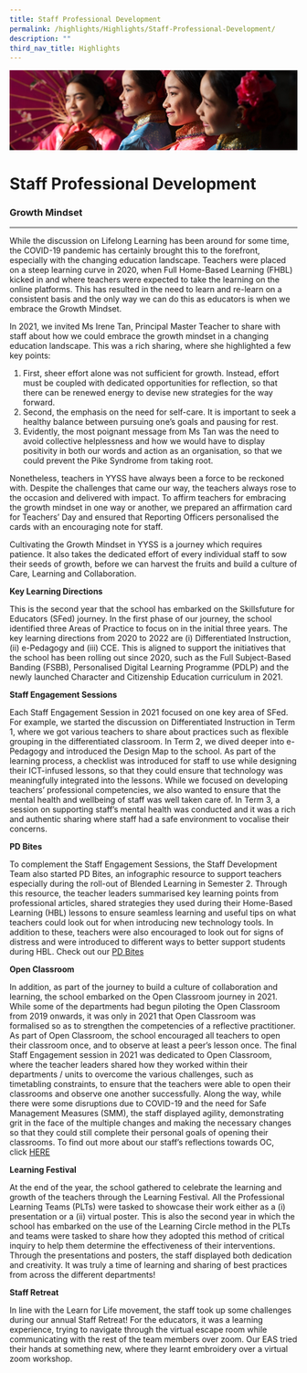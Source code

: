 ```yaml
---
title: Staff Professional Development
permalink: /highlights/Highlights/Staff-Professional-Development/
description: ""
third_nav_title: Highlights
---
```

![](/images/Highlights.jpg)

Staff Professional Development
==============================

### Growth Mindset
--------------

While the discussion on Lifelong Learning has been around for some time, the COVID-19 pandemic has certainly brought this to the forefront, especially with the changing education landscape. Teachers were placed on a steep learning curve in 2020, when Full Home-Based Learning (FHBL) kicked in and where teachers were expected to take the learning on the online platforms. This has resulted in the need to learn and re-learn on a consistent basis and the only way we can do this as educators is when we embrace the Growth Mindset.

In 2021, we invited Ms Irene Tan, Principal Master Teacher to share with staff about how we could embrace the growth mindset in a changing education landscape. This was a rich sharing, where she highlighted a few key points:

1.  First, sheer effort alone was not sufficient for growth. Instead, effort must be coupled with dedicated opportunities for reflection, so that there can be renewed energy to devise new strategies for the way forward.
2. Second, the emphasis on the need for self-care. It is important to seek a healthy balance between pursuing one’s goals and pausing for rest.
3. Evidently, the most poignant message from Ms Tan was the need to avoid collective helplessness and how we would have to display positivity in both our words and action as an organisation, so that we could prevent the Pike Syndrome from taking root.

Nonetheless, teachers in YYSS have always been a force to be reckoned with. Despite the challenges that came our way, the teachers always rose to the occasion and delivered with impact. To affirm teachers for embracing the growth mindset in one way or another, we prepared an affirmation card for Teachers’ Day and ensured that Reporting Officers personalised the cards with an encouraging note for staff.

Cultivating the Growth Mindset in YYSS is a journey which requires patience. It also takes the dedicated effort of every individual staff to sow their seeds of growth, before we can harvest the fruits and build a culture of Care, Learning and Collaboration.

**Key Learning Directions**

This is the second year that the school has embarked on the Skillsfuture for Educators (SFed) journey. In the first phase of our journey, the school identified three Areas of Practice to focus on in the initial three years. The key learning directions from 2020 to 2022 are (i) Differentiated Instruction, (ii) e-Pedagogy and (iii) CCE. This is aligned to support the initiatives that the school has been rolling out since 2020, such as the Full Subject-Based Banding (FSBB), Personalised Digital Learning Programme (PDLP) and the newly launched Character and Citizenship Education curriculum in 2021.

**Staff Engagement Sessions**

Each Staff Engagement Session in 2021 focused on one key area of SFed. For example, we started the discussion on Differentiated Instruction in Term 1, where we got various teachers to share about practices such as flexible grouping in the differentiated classroom. In Term 2, we dived deeper into e-Pedagogy and introduced the Design Map to the school. As part of the learning process, a checklist was introduced for staff to use while designing their ICT-infused lessons, so that they could ensure that technology was meaningfully integrated into the lessons. While we focused on developing teachers’ professional competencies, we also wanted to ensure that the mental health and wellbeing of staff was well taken care of. In Term 3, a session on supporting staff’s mental health was conducted and it was a rich and authentic sharing where staff had a safe environment to vocalise their concerns.

  

**PD Bites**

To complement the Staff Engagement Sessions, the Staff Development Team also started PD Bites, an infographic resource to support teachers especially during the roll-out of Blended Learning in Semester 2. Through this resource, the teacher leaders summarised key learning points from professional articles, shared strategies they used during their Home-Based Learning (HBL) lessons to ensure seamless learning and useful tips on what teachers could look out for when introducing new technology tools. In addition to these, teachers were also encouraged to look out for signs of distress and were introduced to different ways to better support students during HBL. Check out our [PD Bites](https://go.gov.sg/yysspdbites)  

**Open Classroom**  

In addition, as part of the journey to build a culture of collaboration and learning, the school embarked on the Open Classroom journey in 2021. While some of the departments had begun piloting the Open Classroom from 2019 onwards, it was only in 2021 that Open Classroom was formalised so as to strengthen the competencies of a reflective practitioner. As part of Open Classroom, the school encouraged all teachers to open their classroom once, and to observe at least a peer’s lesson once. The final Staff Engagement session in 2021 was dedicated to Open Classroom, where the teacher leaders shared how they worked within their departments / units to overcome the various challenges, such as timetabling constraints, to ensure that the teachers were able to open their classrooms and observe one another successfully. Along the way, while there were some disruptions due to COVID-19 and the need for Safe Management Measures (SMM), the staff displayed agility, demonstrating grit in the face of the multiple changes and making the necessary changes so that they could still complete their personal goals of opening their classrooms. To find out more about our staff’s reflections towards OC, click [HERE](https://go.gov.sg/yyssoc2021)

**Learning Festival**

At the end of the year, the school gathered to celebrate the learning and growth of the teachers through the Learning Festival. All the Professional Learning Teams (PLTs) were tasked to showcase their work either as a (i) presentation or a (ii) virtual poster. This is also the second year in which the school has embarked on the use of the Learning Circle method in the PLTs and teams were tasked to share how they adopted this method of critical inquiry to help them determine the effectiveness of their interventions. Through the presentations and posters, the staff displayed both dedication and creativity. It was truly a time of learning and sharing of best practices from across the different departments!

  

**Staff Retreat**

In line with the Learn for Life movement, the staff took up some challenges during our annual Staff Retreat! For the educators, it was a learning experience, trying to navigate through the virtual escape room while communicating with the rest of the team members over zoom. Our EAS tried their hands at something new, where they learnt embroidery over a virtual zoom workshop.